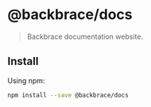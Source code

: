 
# @backbrace/docs

> Backbrace documentation website.

## Install

Using npm:

```sh
npm install --save @backbrace/docs
```
